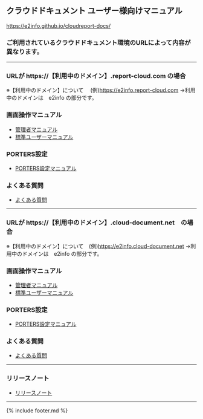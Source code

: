 ## クラウドドキュメント ユーザー様向けマニュアル

https://e2info.github.io/cloudreport-docs/

### ご利用されているクラウドドキュメント環境のURLによって内容が異なります。

---

### URLが https://【利用中のドメイン】.report-cloud.com の場合 <br>
※【利用中のドメイン】について 　(例)https://e2info.report-cloud.com →利用中のドメインは　e2info の部分です。<br>

### 画面操作マニュアル

* [管理者マニュアル](manual/admin_2.md)
* [標準ユーザーマニュアル](manual/user_2.md)

### PORTERS設定

* [PORTERS設定マニュアル](manual/hrbc_2.md)


### よくある質問

* [よくある質問](faq/faq_2.md)

---

### URLが https://【利用中のドメイン】.cloud-document.net　の場合<br>
※【利用中のドメイン】について　(例)https://e2info.cloud-document.net →利用中のドメインは　e2info の部分です。<br>

### 画面操作マニュアル

* [管理者マニュアル](manual/admin.md)
* [標準ユーザーマニュアル](manual/user.md)

### PORTERS設定

* [PORTERS設定マニュアル](manual/hrbc.md)


### よくある質問

* [よくある質問](faq/faq.md)


---


### リリースノート

* [リリースノート](release-notes/index.md)


-----

{% include footer.md %}
